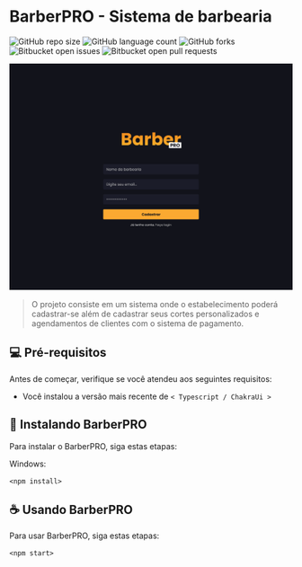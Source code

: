 # BarberPRO - Sistema de barbearia

![GitHub repo size](https://img.shields.io/github/repo-size/iuricode/README-template?style=for-the-badge)
![GitHub language count](https://img.shields.io/github/languages/count/iuricode/README-template?style=for-the-badge)
![GitHub forks](https://img.shields.io/github/forks/iuricode/README-template?style=for-the-badge)
![Bitbucket open issues](https://img.shields.io/bitbucket/issues/iuricode/README-template?style=for-the-badge)
![Bitbucket open pull requests](https://img.shields.io/bitbucket/pr-raw/iuricode/README-template?style=for-the-badge)



<img src="./public/images/TelaCadastro.svg" alt="Projeto barbearia">



> O projeto consiste em um sistema onde o estabelecimento poderá cadastrar-se além de cadastrar seus cortes personalizados e agendamentos de clientes com o sistema de pagamento.


## 💻 Pré-requisitos

Antes de começar, verifique se você atendeu aos seguintes requisitos:

* Você instalou a versão mais recente de `< Typescript / ChakraUi >`

## 🚀 Instalando BarberPRO

Para instalar o BarberPRO, siga estas etapas:


Windows:
```
<npm install>
```

## ☕ Usando BarberPRO

Para usar BarberPRO, siga estas etapas:

```
<npm start>
```
